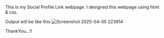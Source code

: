 This is my Social Profile Link webpage. I designed this webpage using html & css. 

Output will be like this ![Screenshot 2025-04-05 223914](https://github.com/user-attachments/assets/ad78a466-e978-4d82-841e-22d283012d28)

ThankYou...!!
